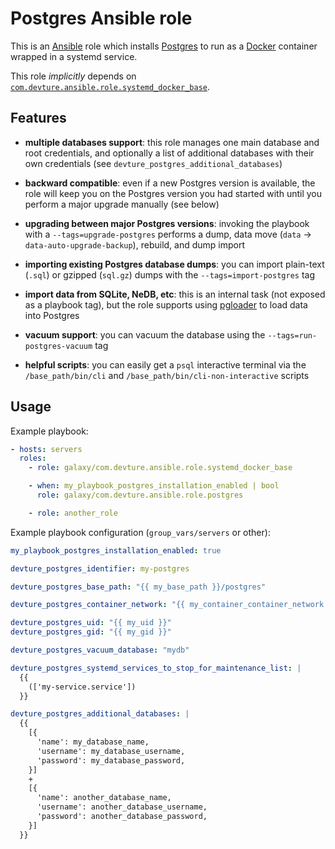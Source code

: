# Postgres Ansible role

This is an [Ansible](https://www.ansible.com/) role which installs [Postgres](https://www.postgresql.org/) to run as a [Docker](https://www.docker.com/) container wrapped in a systemd service.

This role *implicitly* depends on [`com.devture.ansible.role.systemd_docker_base`](https://github.com/devture/com.devture.ansible.role.systemd_docker_base).


## Features

- **multiple databases support**: this role manages one main database and root credentials, and optionally a list of additional databases with their own credentials (see `devture_postgres_additional_databases`)

- **backward compatible**: even if a new Postgres version is available, the role will keep you on the Postgres version you had started with until you perform a major upgrade manually (see below)

- **upgrading between major Postgres versions**: invoking the playbook with a `--tags=upgrade-postgres` performs a dump, data move (`data` -> `data-auto-upgrade-backup`), rebuild, and dump import

- **importing existing Postgres database dumps**: you can import plain-text (`.sql`) or gzipped (`sql.gz`) dumps with the `--tags=import-postgres` tag

- **import data from SQLite, NeDB, etc**: this is an internal task (not exposed as a playbook tag), but the role supports using [pgloader](https://pgloader.io/) to load data into Postgres

- **vacuum support**: you can vacuum the database using the `--tags=run-postgres-vacuum` tag

- **helpful scripts**: you can easily get a `psql` interactive terminal via the `/base_path/bin/cli` and `/base_path/bin/cli-non-interactive` scripts


## Usage

Example playbook:

```yaml
- hosts: servers
  roles:
    - role: galaxy/com.devture.ansible.role.systemd_docker_base

    - when: my_playbook_postgres_installation_enabled | bool
      role: galaxy/com.devture.ansible.role.postgres

    - role: another_role
```

Example playbook configuration (`group_vars/servers` or other):

```yaml
my_playbook_postgres_installation_enabled: true

devture_postgres_identifier: my-postgres

devture_postgres_base_path: "{{ my_base_path }}/postgres"

devture_postgres_container_network: "{{ my_container_container_network }}"

devture_postgres_uid: "{{ my_uid }}"
devture_postgres_gid: "{{ my_gid }}"

devture_postgres_vacuum_database: "mydb"

devture_postgres_systemd_services_to_stop_for_maintenance_list: |
  {{
    (['my-service.service'])
  }}

devture_postgres_additional_databases: |
  {{
    [{
      'name': my_database_name,
      'username': my_database_username,
      'password': my_database_password,
    }]
    +
    [{
      'name': another_database_name,
      'username': another_database_username,
      'password': another_database_password,
    }]
  }}
```

